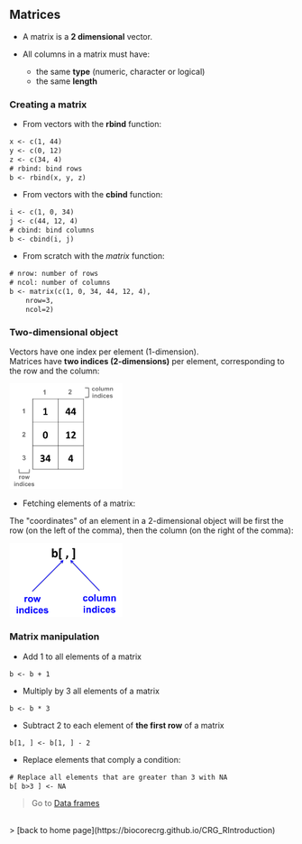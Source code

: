 <h2>Matrices</h2>

* A matrix is a **2 dimensional** vector.

* All columns in a matrix must have:
	+ the same **type** (numeric, character or logical)
	+ the same **length**

<h3>Creating a matrix</h3>

* From vectors with the **rbind** function:

```{r}
x <- c(1, 44)
y <- c(0, 12)
z <- c(34, 4)
# rbind: bind rows
b <- rbind(x, y, z)
```

* From vectors with the **cbind** function:

```{r}
i <- c(1, 0, 34)
j <- c(44, 12, 4)
# cbind: bind columns
b <- cbind(i, j)
```

* From scratch with the *matrix* function:

```{r}
# nrow: number of rows
# ncol: number of columns
b <- matrix(c(1, 0, 34, 44, 12, 4), 
	nrow=3,
	ncol=2)
```

<h3>Two-dimensional object</h3>

Vectors have one index per element (1-dimension).<br>
Matrices have **two indices (2-dimensions)** per element, corresponding to the row and the column:

<img src="images/matrix_indices.png" alt="rstudio logo" width="200"/>

* Fetching elements of a matrix:

The "coordinates" of an element in a 2-dimensional object will be first the row (on the left of the comma), then the column (on the right of the comma):

<img src="images/matrix_rc.png" alt="rstudio logo" width="200"/>

<h3>Matrix manipulation</h3>

* Add 1 to all elements of a matrix

```{r}
b <- b + 1
```

* Multiply by 3 all elements of a matrix

```{r}
b <- b * 3
```

* Subtract 2 to each element of **the first row** of a matrix

```{r}
b[1, ] <- b[1, ] - 2
```

* Replace elements that comply a condition:

```{r}
# Replace all elements that are greater than 3 with NA
b[ b>3 ] <- NA
```

> Go to [Data frames](https://biocorecrg.github.io/CRG_RIntroduction/dataframe)
<br>
> [back to home page](https://biocorecrg.github.io/CRG_RIntroduction)


